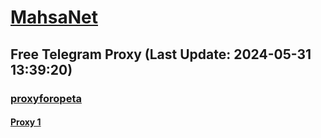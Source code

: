 
# [MahsaNet](https://t.me/mahsa_net)
## Free Telegram Proxy (Last Update: 2024-05-31 13:39:20)
### [proxyforopeta](https://t.me/proxyforopeta)
#### [Proxy 1](tg://proxy?server=77.238.239.36&port=8085&secret=7HQighJPBNEnVRNB6tdkVw)

    